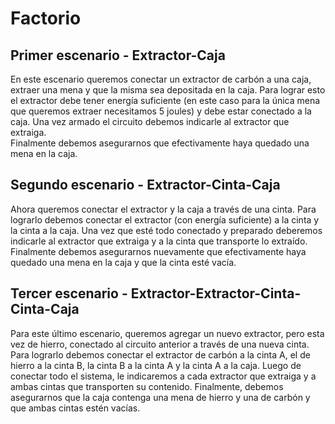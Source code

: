 # Factorio

## Primer escenario - Extractor-Caja

En este escenario queremos conectar un extractor de carbón a una caja, extraer una mena y que la misma sea depositada en la caja. Para lograr esto el extractor debe tener energía suficiente (en este caso para la única mena que queremos extraer necesitamos 5 joules) y debe estar conectado a la caja. 
Una vez armado el circuito debemos indicarle al extractor que extraiga.   
Finalmente debemos asegurarnos que efectivamente haya quedado una mena en la caja. 

## Segundo escenario - Extractor-Cinta-Caja

Ahora queremos conectar el extractor y la caja a través de una cinta. Para lograrlo debemos conectar el extractor (con energía suficiente) a la cinta y la cinta a la caja.
Una vez que esté todo conectado y preparado deberemos indicarle al extractor que extraiga y a la cinta que transporte lo extraído.
Finalmente debemos asegurarnos nuevamente que efectivamente haya quedado una mena en la caja y que la cinta esté vacía.

## Tercer escenario - Extractor-Extractor-Cinta-Cinta-Caja

Para este último escenario, queremos agregar un nuevo extractor, pero esta vez de hierro, conectado al circuito anterior a través de una nueva cinta. Para lograrlo debemos conectar el extractor de carbón a la cinta A, el de hierro a la cinta B, la cinta B a la cinta A y la cinta A a la caja.
Luego de conectar todo el sistema, le indicaremos a cada extractor que extraiga y a ambas cintas que transporten su contenido.
Finalmente, debemos asegurarnos que la caja contenga una mena de hierro y una de carbón y que ambas cintas estén vacías.

